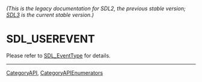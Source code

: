 ###### (This is the legacy documentation for SDL2, the previous stable version; [SDL3](https://wiki.libsdl.org/SDL3/) is the current stable version.)
# SDL_USEREVENT

Please refer to [SDL_EventType](SDL_EventType) for details.

----
[CategoryAPI](CategoryAPI), [CategoryAPIEnumerators](CategoryAPIEnumerators)

